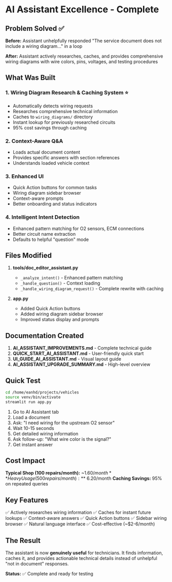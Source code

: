 # AI Assistant Excellence - Complete

## Problem Solved ✅

**Before:** Assistant unhelpfully responded "The service document does not include a wiring diagram..." in a loop

**After:** Assistant actively researches, caches, and provides comprehensive wiring diagrams with wire colors, pins, voltages, and testing procedures

## What Was Built

### 1. Wiring Diagram Research & Caching System ⭐
- Automatically detects wiring requests
- Researches comprehensive technical information
- Caches to `wiring_diagrams/` directory
- Instant lookup for previously researched circuits
- 95% cost savings through caching

### 2. Context-Aware Q&A
- Loads actual document content
- Provides specific answers with section references
- Understands loaded vehicle context

### 3. Enhanced UI
- Quick Action buttons for common tasks
- Wiring diagram sidebar browser
- Context-aware prompts
- Better onboarding and status indicators

### 4. Intelligent Intent Detection
- Enhanced pattern matching for O2 sensors, ECM connections
- Better circuit name extraction
- Defaults to helpful "question" mode

## Files Modified

1. **tools/doc_editor_assistant.py**
   - `_analyze_intent()` - Enhanced pattern matching
   - `_handle_question()` - Context loading
   - `_handle_wiring_diagram_request()` - Complete rewrite with caching

2. **app.py**
   - Added Quick Action buttons
   - Added wiring diagram sidebar browser
   - Improved status display and prompts

## Documentation Created

1. **AI_ASSISTANT_IMPROVEMENTS.md** - Complete technical guide
2. **QUICK_START_AI_ASSISTANT.md** - User-friendly quick start
3. **UI_GUIDE_AI_ASSISTANT.md** - Visual layout guide
4. **AI_ASSISTANT_UPGRADE_SUMMARY.md** - High-level overview

## Quick Test

```bash
cd /home/eanhd/projects/vehicles
source venv/bin/activate
streamlit run app.py
```

1. Go to AI Assistant tab
2. Load a document
3. Ask: "I need wiring for the upstream O2 sensor"
4. Wait 10-15 seconds
5. Get detailed wiring information
6. Ask follow-up: "What wire color is the signal?"
7. Get instant answer

## Cost Impact

**Typical Shop (100 repairs/month):** ~$1.60/month
**Heavy Usage (500 repairs/month):** ~$6.20/month
**Caching Savings:** 95% on repeated queries

## Key Features

✅ Actively researches wiring information
✅ Caches for instant future lookups
✅ Context-aware answers
✅ Quick Action buttons
✅ Sidebar wiring browser
✅ Natural language interface
✅ Cost-effective (~$2-6/month)

## The Result

The assistant is now **genuinely useful** for technicians. It finds information, caches it, and provides actionable technical details instead of unhelpful "not in document" responses.

**Status:** ✅ Complete and ready for testing
